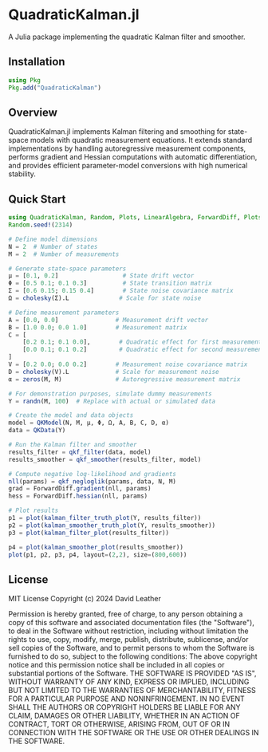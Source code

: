 # QuadraticKalman.jl

A Julia package implementing the quadratic Kalman filter and smoother.

## Installation

```julia
using Pkg
Pkg.add("QuadraticKalman")
```

## Overview
QuadraticKalman.jl implements Kalman filtering and smoothing for state-space models with quadratic measurement equations. It extends standard implementations by handling autoregressive measurement components, performs gradient and Hessian computations with automatic differentiation, and provides efficient parameter-model conversions with high numerical stability.

## Quick Start
```julia
using QuadraticKalman, Random, Plots, LinearAlgebra, ForwardDiff, Plots
Random.seed!(2314)

# Define model dimensions
N = 2  # Number of states
M = 2  # Number of measurements

# Generate state-space parameters
μ = [0.1, 0.2]                  # State drift vector
Φ = [0.5 0.1; 0.1 0.3]          # State transition matrix
Σ = [0.6 0.15; 0.15 0.4]        # State noise covariance matrix
Ω = cholesky(Σ).L              # Scale for state noise

# Define measurement parameters
A = [0.0, 0.0]                # Measurement drift vector
B = [1.0 0.0; 0.0 1.0]        # Measurement matrix
C = [
    [0.2 0.1; 0.1 0.0],        # Quadratic effect for first measurement
    [0.0 0.1; 0.1 0.2]         # Quadratic effect for second measurement
]
V = [0.2 0.0; 0.0 0.2]        # Measurement noise covariance matrix
D = cholesky(V).L             # Scale for measurement noise
α = zeros(M, M)               # Autoregressive measurement matrix

# For demonstration purposes, simulate dummy measurements
Y = randn(M, 100)  # Replace with actual or simulated data

# Create the model and data objects
model = QKModel(N, M, μ, Φ, Ω, A, B, C, D, α)
data = QKData(Y)

# Run the Kalman filter and smoother
results_filter = qkf_filter(data, model)
results_smoother = qkf_smoother(results_filter, model)

# Compute negative log-likelihood and gradients
nll(params) = qkf_negloglik(params, data, N, M)
grad = ForwardDiff.gradient(nll, params)
hess = ForwardDiff.hessian(nll, params)

# Plot results
p1 = plot(kalman_filter_truth_plot(Y, results_filter))
p2 = plot(kalman_smoother_truth_plot(Y, results_smoother))
p3 = plot(kalman_filter_plot(results_filter))

p4 = plot(kalman_smoother_plot(results_smoother))
plot(p1, p2, p3, p4, layout=(2,2), size=(800,600))
```

## License

MIT License
Copyright (c) 2024 David Leather

Permission is hereby granted, free of charge, to any person obtaining a copy
of this software and associated documentation files (the "Software"), to deal
in the Software without restriction, including without limitation the rights
to use, copy, modify, merge, publish, distribute, sublicense, and/or sell
copies of the Software, and to permit persons to whom the Software is
furnished to do so, subject to the following conditions:
The above copyright notice and this permission notice shall be included in all
copies or substantial portions of the Software.
THE SOFTWARE IS PROVIDED "AS IS", WITHOUT WARRANTY OF ANY KIND, EXPRESS OR
IMPLIED, INCLUDING BUT NOT LIMITED TO THE WARRANTIES OF MERCHANTABILITY,
FITNESS FOR A PARTICULAR PURPOSE AND NONINFRINGEMENT. IN NO EVENT SHALL THE
AUTHORS OR COPYRIGHT HOLDERS BE LIABLE FOR ANY CLAIM, DAMAGES OR OTHER
LIABILITY, WHETHER IN AN ACTION OF CONTRACT, TORT OR OTHERWISE, ARISING FROM,
OUT OF OR IN CONNECTION WITH THE SOFTWARE OR THE USE OR OTHER DEALINGS IN THE
SOFTWARE.